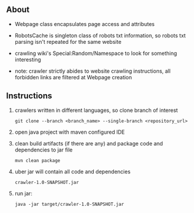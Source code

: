 ## About
- Webpage class encapsulates page access and attributes

- RobotsCache is singleton class of robots txt information, so robots txt parsing isn't repeated for the same website

- crawling wiki's Special:Random/Namespace to look for something interesting

- note: crawler strictly abides to website crawling instructions, all forbidden links are filtered at Webpage creation

## Instructions 
1. crawlers written in different languages, so clone branch of interest 

    `git clone --branch <branch_name> --single-branch <repository_url>`
2. open java project with maven configured IDE
3. clean build artifacts (if there are any) and package code and dependencies to jar file

    `mvn clean package` 
4. uber jar will contain all code and dependencies

    `crawler-1.0-SNAPSHOT.jar`
5. run jar: 

    `java -jar target/crawler-1.0-SNAPSHOT.jar`


